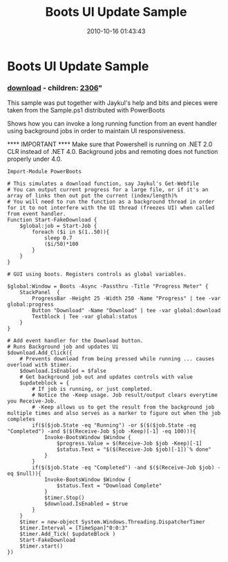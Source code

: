 ﻿---
pid:            2305
parent:         0
children:       2306
poster:         foureight84
title:          Boots UI Update Sample
date:           2010-10-16 01:43:43
format:         posh
---

# Boots UI Update Sample

### [download](2305.ps1) - children: [2306](2306.md)"

This sample was put together with Jaykul's help and bits and pieces were taken from the Sample.ps1 distributed with PowerBoots

Shows how you can invoke a long running function from an event handler using background jobs in order to maintain UI responsiveness.

**** IMPORTANT ****
Make sure that Powershell is running on .NET 2.0 CLR instead of .NET 4.0. Background jobs and remoting does not function properly under 4.0.

```posh
Import-Module PowerBoots

# This simulates a download function, say Jaykul's Get-Webfile
# You can output current progress for a large file, or if it's an array of links then out put the current (index/length)%
# You will need to run the function as a background thread in order for it to not interfere with the UI thread (freezes UI) when called from event handler.
Function Start-FakeDownload {
	$global:job = Start-Job {
		foreach ($i in $(1..50)){
			sleep 0.7
			($i/50)*100
		}
	}
}

# GUI using boots. Registers controls as global variables.

$global:Window = Boots -Async -Passthru -Title "Progress Meter" {
	StackPanel  {
		ProgressBar -Height 25 -Width 250 -Name "Progress" | tee -var global:progress
		Button "Download" -Name "Download" | tee -var global:download
		Textblock | Tee -var global:status
	}
}

# Add event handler for the Download button.
# Runs Background job and updates Ui
$download.Add_Click({
	# Prevents download from being pressed while running ... causes overload with $timer.
	$download.IsEnabled = $false
	# Get background job out and updates controls with value
	$updateblock = {
		# If job is running, or just completed.
		# Notice the -Keep usage. Job result/output clears everytime you Receive-Job.
		# -Keep allows us to get the result from the background job multiple times and also serves as a marker to figure out when the job completes
		if($($job.State -eq "Running") -or $($($job.State -eq "Completed") -and $($(Receive-Job $job -Keep)[-1] -eq 100))){
			Invoke-BootsWindow $Window {
				$progress.Value = $(Receive-Job $job -Keep)[-1]
				$status.Text = "$($(Receive-Job $job)[-1])`% done"
			}
		}
		if($($job.State -eq "Completed") -and $($(Receive-Job $job) -eq $null)){
			Invoke-BootsWindow $Window {
				$status.Text = "Download Complete"
			}
			$timer.Stop()
			$download.IsEnabled = $true
		}
	}
	$timer = new-object System.Windows.Threading.DispatcherTimer
	$timer.Interval = [TimeSpan]"0:0:3"
	$timer.Add_Tick( $updateBlock )
	Start-FakeDownload 
	$timer.start()
})
```
